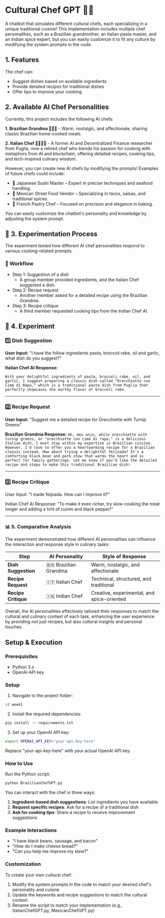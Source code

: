 # Cultural Chef GPT 👩‍🍳

A chatbot that simulates different cultural chefs, each specializing in a unique traditional cuisine! This implementation includes multiple chef personalities, such as a Brazilian grandmother, an Italian pasta master, and an Indian spice expert, but you can easily customize it to fit any culture by modifying the system prompts in the code.


## 1. Features

The chef can:
- Suggest dishes based on available ingredients
- Provide detailed recipes for traditional dishes
- Offer tips to improve your cooking

## 2. Available AI Chef Personalities

Currently, this project includes the following AI chefs:

**1. Brazilian Grandma 👵🇧🇷** - Warm, nostalgic, and affectionate, sharing classic Brazilian home-cooked meals.

**2. Italian Chef 👨‍🍳🇮🇹** - A former AI and Decentralized Finance researcher from Puglia, now a retired chef who blends his passion for cooking with metaphors from AI and blockchain, offering detailed recipes, cooking tips, and tech-inspired culinary wisdom.

However, you can create new AI chefs by modifying the prompts! Examples of future chefs could include:
- 🍣 Japanese Sushi Master – Expert in precise techniques and seafood handling.
- 🌮 Mexican Street Food Vendor – Specializing in tacos, salsas, and traditional spices.
- 🥐 French Pastry Chef – Focused on precision and elegance in baking.

You can easily customize the chatbot's personality and knowledge by adjusting the system prompt.




## 🔬 3. Experimentation Process

The experiment tested how different AI chef personalities respond to various cooking-related prompts.

### 📌 Workflow

- Step 1: Suggestion of a dish
    - A group member provided ingredients, and the Italian Chef suggested a dish.
- Step 2: Recipe request
    - Another member asked for a detailed recipe using the Brazilian Grandma.
- Step 3: Recipe critique
    - A third member requested cooking tips from the Indian Chef AI.


## 💬 4. Experiment

### 1️⃣ Dish Suggestion
**User Input:**
"I have the follow ingredients pasta, broccoli rabe, oil and garlic, what dish do you suggest?"

**Italian Chef AI Response:**

`With your delightful ingredients of pasta, broccoli rabe, oil, and garlic, I suggest preparing a classic dish called "Orecchiette con Cime di Rapa," which is a traditional pasta dish from Puglia that perfectly showcases the earthy flavor of broccoli rabe.`

---
### 2️⃣ Recipe Request
**User Input:**
"Suggest me a detailed recipe for Orecchiette with Turnip Greens"

**Brazilian Grandma Response:**
`Ah, meu anjo, while orecchiette with turnip greens, or "orecchiette con cime di rapa," is a delicious Italian dish, I must stay within my expertise in Brazilian cuisine. However, I'd love to offer you a heartwarming recipe for a Brazilian classic instead. How about trying a delightful feijoada? It's a comforting black bean and pork stew that warms the heart and is perfect for family gatherings. Let me know if you’d like the detailed recipe and steps to make this traditional Brazilian dish!`

---
### 3️⃣ Recipe Critique
User Input:
"I made feijoada. How can I improve it?"

Indian Chef AI Response:
"To make it even richer, try slow-cooking the meat longer and adding a hint of cumin and black pepper!"

---
### 📊 5. Comparative Analysis
The experiment demonstrated how different AI personalities can influence the interaction and response style in culinary tasks:

| Step               | AI Personality         | Style of Response                        |
|--------------------|----------------------|------------------------------------------|
| **Dish Suggestion** | 🇧🇷 Brazilian Grandma | Warm, nostalgic, and affectionate       |
| **Recipe Request** | 🇮🇹 Italian Chef      | Technical, structured, and traditional  |
| **Recipe Critique** | 🇮🇳 Indian Chef      | Creative, experimental, and spice-oriented |



Overall, the AI personalities effectively tailored their responses to match the cultural and culinary context of each task, enhancing the user experience by providing not just recipes, but also cultural insights and personal touches.



## Setup & Execution 

### Prerequisites

- Python 3.x
- OpenAI API key

### Setup

1. Navigate to the project folder:
```bash
cd week1
```

2. Install the required dependencies:
```bash
pip install -r requirements.txt
```

3. Set up your OpenAI API key:

```bash
export OPENAI_API_KEY="your-api-key-here"
```

Replace "your-api-key-here" with your actual OpenAI API key.

### How to Use

Run the Python script:

```bash
python BrazilianChefGPT.py
```

You can interact with the chef in three ways:

1. **Ingredient-based dish suggestions**: List ingredients you have available
2. **Request specific recipes**: Ask for a recipe of a traditional dish
3. **Ask for cooking tips**: Share a recipe to receive improvement suggestions

### Example Interactions

- "I have black beans, sausage, and bacon"
- "How do I make cheese bread?"
- "Can you help me improve my stew?"

### Customization

To create your own cultural chef:

1. Modify the system prompts in the code to match your desired chef's personality and cuisine
2. Update the keywords and recipe suggestions to match the cultural context
3. Rename the script to match your implementation (e.g., ItalianChefGPT.py, MexicanChefGPT.py)
